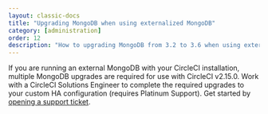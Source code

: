 ```yaml
---
layout: classic-docs
title: "Upgrading MongoDB when using externalized MongoDB"
category: [administration]
order: 12
description: "How to upgrading MongoDB from 3.2 to 3.6 when using externalized MongoDB"
---
```


If you are running an external MongoDB with your CircleCI installation, multiple MongoDB upgrades are required for use with CircleCI v2.15.0. Work with a CircleCI Solutions Engineer to complete the required upgrades to your custom HA configuration (requires Platinum Support). Get started by [opening a support ticket](https://support.circleci.com/hc/en-us/requests/new).

<!---
* TOC
{:toc}


## Prerequisite

- You must be running CircleCI v2.15.0 in order to upgrade MongoDB.

## Goals

Upgrade from MongoDB 3.2 to 3.4 and set the Feature Compatibility Version to `3.4`. Upgrade MongoDB to 3.6.

## Upgrade to 3.4

Follow the upgrade procedures outlined by MongoDb [documentation](https://docs.mongodb.com/v3.4/release-notes/3.4/#upgrade-procedures) for your setup (e.g. Replica Set, Sharded Cluster).

Once complete you may run the following admin command (new in 3.4):

```db.adminCommand({setFeatureCompatibilityVersion: "3.4"})```

This will change the compatibility version to 3.4 which will continue to be used once you upgrade to 3.6. More information can be found [here](https://docs.mongodb.com/manual/reference/command/setFeatureCompatibilityVersion/#setfeaturecompatibilityversion).

You can verify it is set properly to `3.4` by running:

```db.adminCommand({getParameter: 1, featureCompatibilityVersion: 1})```

## Upgrade to 3.6

Follow the upgrade procedures outlined by MongoDb [documentation](https://docs.mongodb.com/v3.6/release-notes/3.6/#upgrade-procedures) for your setup (e.g. Replica Set, Sharded Cluster).

You can again verify it is set properly to `3.4` by running:

```db.adminCommand({getParameter: 1, featureCompatibilityVersion: 1})```
--->
